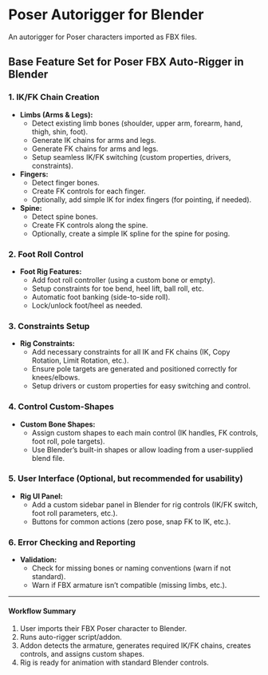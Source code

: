 # Poser Autorigger for Blender

An autorigger for Poser characters imported as FBX files.

## Base Feature Set for Poser FBX Auto-Rigger in Blender

### 1. IK/FK Chain Creation
- **Limbs (Arms & Legs):**
  - Detect existing limb bones (shoulder, upper arm, forearm, hand, thigh, shin, foot).
  - Generate IK chains for arms and legs.
  - Generate FK chains for arms and legs.
  - Setup seamless IK/FK switching (custom properties, drivers, constraints).
- **Fingers:**
  - Detect finger bones.
  - Create FK controls for each finger.
  - Optionally, add simple IK for index fingers (for pointing, if needed).
- **Spine:**
  - Detect spine bones.
  - Create FK controls along the spine.
  - Optionally, create a simple IK spline for the spine for posing.

### 2. Foot Roll Control
- **Foot Rig Features:**
  - Add foot roll controller (using a custom bone or empty).
  - Setup constraints for toe bend, heel lift, ball roll, etc.
  - Automatic foot banking (side-to-side roll).
  - Lock/unlock foot/heel as needed.

### 3. Constraints Setup
- **Rig Constraints:**
  - Add necessary constraints for all IK and FK chains (IK, Copy Rotation, Limit Rotation, etc.).
  - Ensure pole targets are generated and positioned correctly for knees/elbows.
  - Setup drivers or custom properties for easy switching and control.

### 4. Control Custom-Shapes
- **Custom Bone Shapes:**
  - Assign custom shapes to each main control (IK handles, FK controls, foot roll, pole targets).
  - Use Blender’s built-in shapes or allow loading from a user-supplied blend file.

### 5. User Interface (Optional, but recommended for usability)
- **Rig UI Panel:**
  - Add a custom sidebar panel in Blender for rig controls (IK/FK switch, foot roll parameters, etc.).
  - Buttons for common actions (zero pose, snap FK to IK, etc.).

### 6. Error Checking and Reporting
- **Validation:**
  - Check for missing bones or naming conventions (warn if not standard).
  - Warn if FBX armature isn’t compatible (missing limbs, etc.).

---

#### **Workflow Summary**
1. User imports their FBX Poser character to Blender.
2. Runs auto-rigger script/addon.
3. Addon detects the armature, generates required IK/FK chains, creates controls, and assigns custom shapes.
4. Rig is ready for animation with standard Blender controls.
